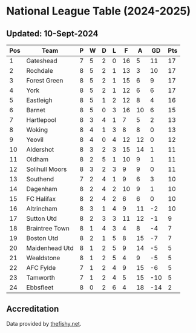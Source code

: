 # National League Table (2024-2025)
## Updated: 10-Sept-2024

| Pos | Team | P | W | D | L | F | A | GD | Pts |
| --- | --- | --- | --- | --- | --- | --- | --- | --- | --- |
| 1 | Gateshead | 7 | 5 | 2 | 0 | 16 | 5 | 11 | 17 |
| 2 | Rochdale | 8 | 5 | 2 | 1 | 13 | 3 | 10 | 17 |
| 3 | Forest Green | 8 | 5 | 2 | 1 | 15 | 6 | 9 | 17 |
| 4 | York | 8 | 5 | 2 | 1 | 12 | 6 | 6 | 17 |
| 5 | Eastleigh | 8 | 5 | 1 | 2 | 12 | 8 | 4 | 16 |
| 6 | Barnet | 8 | 5 | 0 | 3 | 16 | 10 | 6 | 15 |
| 7 | Hartlepool | 8 | 3 | 4 | 1 | 7 | 5 | 2 | 13 |
| 8 | Woking | 8 | 4 | 1 | 3 | 8 | 8 | 0 | 13 |
| 9 | Yeovil | 8 | 4 | 0 | 4 | 12 | 12 | 0 | 12 |
| 10 | Aldershot | 8 | 3 | 2 | 3 | 15 | 14 | 1 | 11 |
| 11 | Oldham | 8 | 2 | 5 | 1 | 10 | 9 | 1 | 11 |
| 12 | Solihull Moors | 8 | 3 | 2 | 3 | 9 | 9 | 0 | 11 |
| 13 | Southend | 7 | 2 | 4 | 1 | 9 | 6 | 3 | 10 |
| 14 | Dagenham | 8 | 2 | 4 | 2 | 10 | 9 | 1 | 10 |
| 15 | FC Halifax | 8 | 2 | 4 | 2 | 6 | 6 | 0 | 10 |
| 16 | Altrincham | 8 | 3 | 1 | 4 | 9 | 11 | -2 | 10 |
| 17 | Sutton Utd | 8 | 2 | 3 | 3 | 11 | 12 | -1 | 9 |
| 18 | Braintree Town | 8 | 1 | 4 | 3 | 4 | 8 | -4 | 7 |
| 19 | Boston Utd | 8 | 2 | 1 | 5 | 8 | 15 | -7 | 7 |
| 20 | Maidenhead Utd | 8 | 1 | 2 | 5 | 9 | 14 | -5 | 5 |
| 21 | Wealdstone | 8 | 1 | 2 | 5 | 4 | 9 | -5 | 5 |
| 22 | AFC Fylde | 7 | 1 | 2 | 4 | 9 | 15 | -6 | 5 |
| 23 | Tamworth | 7 | 1 | 2 | 4 | 5 | 15 | -10 | 5 |
| 24 | Ebbsfleet | 8 | 0 | 2 | 6 | 4 | 18 | -14 | 2 |

## Accreditation 

Data provided by [thefishy.net](https://www.thefishy.net/).